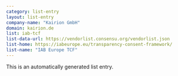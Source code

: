 ```yaml
---
category: list-entry
layout: list-entry
company-name: "Kairion GmbH"
domain: kairion.de
list: iab-tcf
list-data-url: https://vendorlist.consensu.org/vendorlist.json
list-home: https://iabeurope.eu/transparency-consent-framework/
list-name: "IAB Europe TCF"
---
```


This is an automatically generated list entry.
